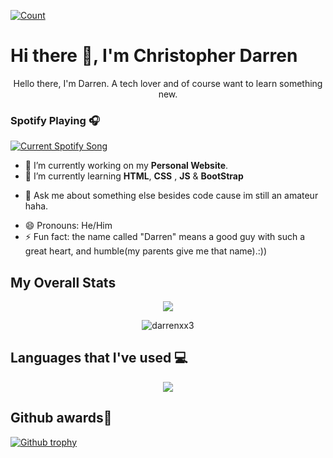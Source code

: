 [![Count](https://komarev.com/ghpvc/?username=darrenxx3&style=flat-square&color=yellow)](https://github.com/darrenxx3)
# Hi there 👋, I'm Christopher Darren

<p align="center">Hello there, I'm Darren. A tech lover and of course want to learn something new.</p>

### Spotify Playing 🎧

<a href="https://github.com/darrenxx3/spotify-by-novatorem">
  <img src="https://spotify-by-novatorem.vercel.app/api/spotify" alt="Current Spotify Song">
</a>

<!--
**darrenxx3/darrenxx3** is a ✨ _special_ ✨ repository because its `README.md` (this file) appears on your GitHub profile.

Here are some ideas to get you started:-->

- 🔭 I’m currently working on my **Personal Website**.
- 🌱 I’m currently learning **HTML**, **CSS** , **JS** & **BootStrap**
<!-- - 👯 I’m looking to collaborate on ...
- 🤔 I’m looking for help with ...-->
- 💬 Ask me about something else besides code cause im still an amateur haha.
<!-- - 📫 How to reach me: ... -->
- 😄 Pronouns: He/Him
- ⚡ Fun fact: the name called "Darren" means a good guy with such a great heart, and humble(my parents give me that name).:)) 

##  My Overall Stats
<p align="center"> <img src="https://github-readme-stats-sigma-five.vercel.app/api?username=darrenxx3&theme=tokyonight&show_icons=true&count_private=true&hide_border=true"/></p>
<p align="center"> <img src="https://github-readme-streak-stats.herokuapp.com/?user=darrenxx3&theme=tokyonight&hide_border=true" alt="darrenxx3" /></p>

##  Languages that I've used 💻
<p align="center"> <img src="https://github-readme-stats-sigma-five.vercel.app/api/top-langs/?username=darrenxx3&layout=compact&theme=tokyonight&hide_border=true"/></p>
<!--![Top Languages Card](https://github-readme-stats-sigma-five.vercel.app/api/top-langs/?username=darrenxx3&layout=compact&theme=tokyonight)-->

## Github awards👑
[![Github trophy](https://github-profile-trophy.vercel.app/?username=darrenxx3&theme=tokyonight&margin-w=15&margin-h=15&no-frame=true)](https://github.com/darrenxx3/github-profile-trophy)
